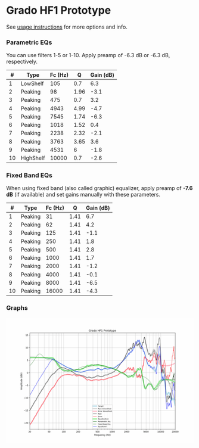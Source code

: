 # Grado HF1 Prototype
See [usage instructions](https://github.com/jaakkopasanen/AutoEq#usage) for more options and info.

### Parametric EQs
You can use filters 1-5 or 1-10. Apply preamp of -6.3 dB or -6.3 dB, respectively.

|   # | Type      |   Fc (Hz) |    Q |   Gain (dB) |
|-----|-----------|-----------|------|-------------|
|   1 | LowShelf  |       105 | 0.7  |         6.3 |
|   2 | Peaking   |        98 | 1.96 |        -3.1 |
|   3 | Peaking   |       475 | 0.7  |         3.2 |
|   4 | Peaking   |      4943 | 4.99 |        -4.7 |
|   5 | Peaking   |      7545 | 1.74 |        -6.3 |
|   6 | Peaking   |      1018 | 1.52 |         0.4 |
|   7 | Peaking   |      2238 | 2.32 |        -2.1 |
|   8 | Peaking   |      3763 | 3.65 |         3.6 |
|   9 | Peaking   |      4531 | 6    |        -1.8 |
|  10 | HighShelf |     10000 | 0.7  |        -2.6 |

### Fixed Band EQs
When using fixed band (also called graphic) equalizer, apply preamp of **-7.6 dB** (if available) and set gains manually with these parameters.

|   # | Type    |   Fc (Hz) |    Q |   Gain (dB) |
|-----|---------|-----------|------|-------------|
|   1 | Peaking |        31 | 1.41 |         6.7 |
|   2 | Peaking |        62 | 1.41 |         4.2 |
|   3 | Peaking |       125 | 1.41 |        -1.1 |
|   4 | Peaking |       250 | 1.41 |         1.8 |
|   5 | Peaking |       500 | 1.41 |         2.8 |
|   6 | Peaking |      1000 | 1.41 |         1.7 |
|   7 | Peaking |      2000 | 1.41 |        -1.2 |
|   8 | Peaking |      4000 | 1.41 |        -0.1 |
|   9 | Peaking |      8000 | 1.41 |        -6.5 |
|  10 | Peaking |     16000 | 1.41 |        -4.3 |

### Graphs
![](./Grado%20HF1%20Prototype.png)
